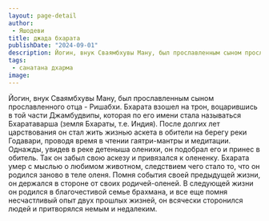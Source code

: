 ```yaml
---
layout: page-detail
author:
 - Яшодеви
title: джада бхарата
publishDate: "2024-09-01"
description: Йогин, внук Сваямбхувы Ману, был прославленным сыном прославленного отца - Ришабхи. Бхарата взошел на трон, воцарившись в той части Джамбудвипы, которая по его имени стала называться Бхаратаварша (земля Бхараты, т.е. Индия). После долгих лет царствования он стал жить жизнью аскета в обители на берегу реки Годавари, проводя время в чтении гаятри-мантры и медитации. Однажды, увидев в реке детеныша оленихи, он подобрал его и принес в обитель. Так он забыл свою аскезу и привязался к олененку. Бхарата умер с мыслью о любимом животном, следствием чего стало то, что он родился заново в теле оленя. Помня события своей предыдущей жизни, он держался в стороне от своих родичей-оленей. В следующей жизни он родился в благочестивой семье брахмана, и все еще помня несчастливый опыт двух прошлых жизней, он всячески сторонился людей и притворялся немым и недалеким.
tags:
 - санатана дхарма
image: 
---
```


Йогин, внук Сваямбхувы Ману, был прославленным сыном прославленного отца - Ришабхи. Бхарата взошел на трон, воцарившись в той части Джамбудвипы, которая по его имени стала называться Бхаратаварша (земля Бхараты, т.е. Индия). После долгих лет царствования он стал жить жизнью аскета в обители на берегу реки Годавари, проводя время в чтении гаятри-мантры и медитации. Однажды, увидев в реке детеныша оленихи, он подобрал его и принес в обитель. Так он забыл свою аскезу и привязался к олененку. Бхарата умер с мыслью о любимом животном, следствием чего стало то, что он родился заново в теле оленя. Помня события своей предыдущей жизни, он держался в стороне от своих родичей-оленей. В следующей жизни он родился в благочестивой семье брахмана, и все еще помня несчастливый опыт двух прошлых жизней, он всячески сторонился людей и притворялся немым и недалеким.


